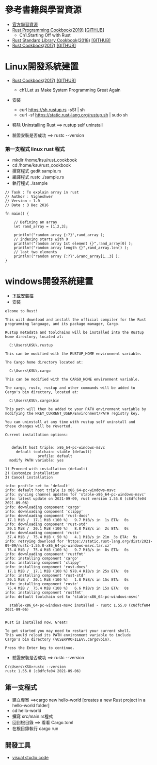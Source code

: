 # 參考書籍與學習資源
- [官方學習資源](https://www.rust-lang.org/learn)
- [Rust Programming Cookbook(2019)](https://www.packtpub.com/product/rust-programming-cookbook/9781789530667) [[GITHUB]](https://github.com/packtpublishing/rust-programming-cookbook)
  - Ch1.Starting Off with Rust 
- [Rust Standard Library Cookbook(2018)](https://www.packtpub.com/product/rust-standard-library-cookbook/9781788623926) [[GITHUB]](https://github.com/packtpublishing/rust-standard-library-cookbook)
- [Rust Cookbook(2017)](https://www.packtpub.com/product/rust-cookbook/9781785880254)  [[GITHUB]](https://github.com/PacktPublishing/Rust-Cookbook)


# Linux開發系統建置 
- [Rust Cookbook(2017)](https://www.packtpub.com/product/rust-cookbook/9781785880254)  [[GITHUB]](https://github.com/PacktPublishing/Rust-Cookbook)
  - ch1.Let us Make System Programming Great Again

- 安裝
  - curl https://sh.rustup.rs -sSf | sh
  - curl -sf https://static.rust-lang.org/rustup.sh | sudo sh
- 移除 Uninstalling Rust ==>  rustup self uninstall
- 驗證安裝是否成功 ==> rustc --version

### 第一支程式 linux rust 程式
- mkdir /home/ksu/rust_cookbook
- cd /home/ksu/rust_cookbook
- 撰寫程式 gedit sample.rs
- 編譯程式 rustc ./sample.rs
- 執行程式 ./sample
```
// Task : To explain array in rust
// Author : Vigneshwer
// Version : 1.0
// Date : 3 Dec 2016

fn main() {
	
	// Defining an array 
	let rand_array = [1,2,3];

	println!("random array {:?}",rand_array );
	// indexing starts with 0
	println!("random array 1st element {}",rand_array[0] );
	println!("random array length {}",rand_array.len() );
	// last two elements
	println!("random array {:?}",&rand_array[1..3] );
}
```
# windows開發系統建置 

- [下載安裝檔](https://rustup.rs/)
- 安裝
```
elcome to Rust!

This will download and install the official compiler for the Rust
programming language, and its package manager, Cargo.

Rustup metadata and toolchains will be installed into the Rustup
home directory, located at:

  C:\Users\KSU\.rustup

This can be modified with the RUSTUP_HOME environment variable.

The Cargo home directory located at:

  C:\Users\KSU\.cargo

This can be modified with the CARGO_HOME environment variable.

The cargo, rustc, rustup and other commands will be added to
Cargo's bin directory, located at:

  C:\Users\KSU\.cargo\bin

This path will then be added to your PATH environment variable by
modifying the HKEY_CURRENT_USER/Environment/PATH registry key.

You can uninstall at any time with rustup self uninstall and
these changes will be reverted.

Current installation options:


   default host triple: x86_64-pc-windows-msvc
     default toolchain: stable (default)
               profile: default
  modify PATH variable: yes

1) Proceed with installation (default)
2) Customize installation
3) Cancel installation
```
```
info: profile set to 'default'
info: default host triple is x86_64-pc-windows-msvc
info: syncing channel updates for 'stable-x86_64-pc-windows-msvc'
info: latest update on 2021-09-09, rust version 1.55.0 (c8dfcfe04 2021-09-06)
info: downloading component 'cargo'
info: downloading component 'clippy'
info: downloading component 'rust-docs'
 17.1 MiB /  17.1 MiB (100 %)   9.7 MiB/s in  1s ETA:  0s
info: downloading component 'rust-std'
 20.1 MiB /  20.1 MiB (100 %)   8.8 MiB/s in  2s ETA:  0s
info: downloading component 'rustc'
 37.4 MiB /  75.4 MiB ( 50 %)   4.1 MiB/s in 21m  3s ETA:  9s
info: retrying download for 'https://static.rust-lang.org/dist/2021-09-09/rustc-1.55.0-x86_64-pc-windows-msvc.tar.xz'
 75.4 MiB /  75.4 MiB (100 %)   9.7 MiB/s in  8s ETA:  0s
info: downloading component 'rustfmt'
info: installing component 'cargo'
info: installing component 'clippy'
info: installing component 'rust-docs'
 17.1 MiB /  17.1 MiB (100 %) 978.4 KiB/s in 25s ETA:  0s
info: installing component 'rust-std'
 20.1 MiB /  20.1 MiB (100 %)   1.8 MiB/s in 15s ETA:  0s
info: installing component 'rustc'
 75.4 MiB /  75.4 MiB (100 %)   6.6 MiB/s in 15s ETA:  0s
info: installing component 'rustfmt'
info: default toolchain set to 'stable-x86_64-pc-windows-msvc'

  stable-x86_64-pc-windows-msvc installed - rustc 1.55.0 (c8dfcfe04 2021-09-06)


Rust is installed now. Great!

To get started you may need to restart your current shell.
This would reload its PATH environment variable to include
Cargo's bin directory (%USERPROFILE%\.cargo\bin).

Press the Enter key to continue.
```
- 驗證安裝是否成功 ==> rustc --version
```
C:\Users\KSU>rustc --version
rustc 1.55.0 (c8dfcfe04 2021-09-06)
```
## 第一支程式
- 建立專案 ==>cargo new hello-world [creates a new Rust project in a hello-world folder]
- cd hello-world
- 撰寫 src/main.rs程式
- 回到根目錄 ==> 看看 Cargo.toml
- 在根目錄執行 cargo run

## 開發工具 
- [visual studio code](https://code.visualstudio.com/)
